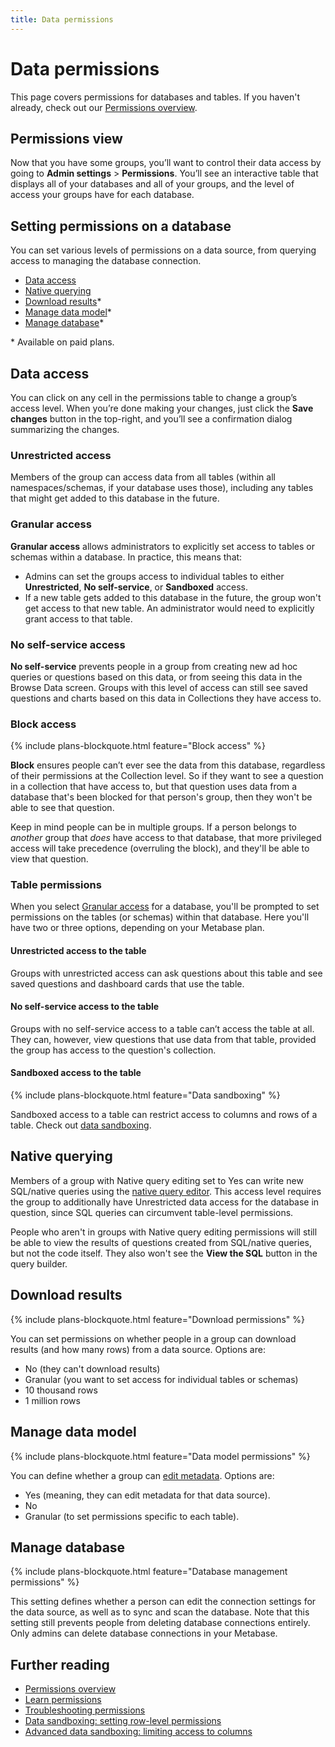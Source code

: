 ```yaml
---
title: Data permissions
---
```


# Data permissions

This page covers permissions for databases and tables. If you haven't already, check out our [Permissions overview][permissions-overview].

## Permissions view

Now that you have some groups, you’ll want to control their data access by going to **Admin settings** > **Permissions**. You’ll see an interactive table that displays all of your databases and all of your groups, and the level of access your groups have for each database.

## Setting permissions on a database

You can set various levels of permissions on a data source, from querying access to managing the database connection.

- [Data access](#data-access)
- [Native querying](#native-querying)
- [Download results](#download-results)\*
- [Manage data model](#manage-data-model)\*
- [Manage database](#manage-database)\*

\* Available on paid plans.

## Data access

You can click on any cell in the permissions table to change a group’s access level. When you’re done making your changes, just click the **Save changes** button in the top-right, and you’ll see a confirmation dialog summarizing the changes.

### Unrestricted access

Members of the group can access data from all tables (within all namespaces/schemas, if your database uses those), including any tables that might get added to this database in the future.

### Granular access

**Granular access** allows administrators to explicitly set access to tables or schemas within a database. In practice, this means that:

- Admins can set the groups access to individual tables to either **Unrestricted**, **No self-service**, or **Sandboxed** access.
- If a new table gets added to this database in the future, the group won't get access to that new table. An administrator would need to explicitly grant access to that table.

### No self-service access

**No self-service** prevents people in a group from creating new ad hoc queries or questions based on this data, or from seeing this data in the Browse Data screen. Groups with this level of access can still see saved questions and charts based on this data in Collections they have access to.

### Block access

{% include plans-blockquote.html feature="Block access" %}

**Block** ensures people can’t ever see the data from this database, regardless of their permissions at the Collection level. So if they want to see a question in a collection that have access to, but that question uses data from a database that's been blocked for that person's group, then they won't be able to see that question.

Keep in mind people can be in multiple groups. If a person belongs to _another_ group that _does_ have access to that database, that more privileged access will take precedence (overruling the block), and they'll be able to view that question.

### Table permissions

When you select [Granular access](#granular-access) for a database, you'll be prompted to set permissions on the tables (or schemas) within that database. Here you'll have two or three options, depending on your Metabase plan.

#### Unrestricted access to the table

Groups with unrestricted access can ask questions about this table and see saved questions and dashboard cards that use the table.

#### No self-service access to the table

Groups with no self-service access to a table can’t access the table at all. They can, however, view questions that use data from that table, provided the group has access to the question's collection.

#### Sandboxed access to the table

{% include plans-blockquote.html feature="Data sandboxing" %}

Sandboxed access to a table can restrict access to columns and rows of a table. Check out [data sandboxing][data-sandboxing].

## Native querying

Members of a group with Native query editing set to Yes can write new SQL/native queries using the [native query editor](https://www.metabase.com/docs/latest/users-guide/writing-sql.html). This access level requires the group to additionally have Unrestricted data access for the database in question, since SQL queries can circumvent table-level permissions.

People who aren't in groups with Native query editing permissions will still be able to view the results of questions created from SQL/native queries, but not the code itself. They also won't see the **View the SQL** button in the query builder.

## Download results

{% include plans-blockquote.html feature="Download permissions" %}

You can set permissions on whether people in a group can download results (and how many rows) from a data source. Options are:

- No (they can't download results)
- Granular (you want to set access for individual tables or schemas)
- 10 thousand rows
- 1 million rows

## Manage data model

{% include plans-blockquote.html feature="Data model permissions" %}

You can define whether a group can [edit metadata](03-metadata-editing.md). Options are:

- Yes (meaning, they can edit metadata for that data source).
- No 
- Granular (to set permissions specific to each table).

## Manage database

{% include plans-blockquote.html feature="Database management permissions" %}

This setting defines whether a person can edit the connection settings for the data source, as well as to sync and scan the database. Note that this setting still prevents people from deleting database connections entirely. Only admins can delete database connections in your Metabase.

## Further reading

- [Permissions overview](05-setting-permissions.md)
- [Learn permissions](/learn/permissions)
- [Troubleshooting permissions](../troubleshooting-guide/permissions.md)
- [Data sandboxing: setting row-level permissions][sandbox-rows]
- [Advanced data sandboxing: limiting access to columns][sandbox-columns]

[collections]: 06-collections.md
[dashboard-subscriptions]: ../users-guide/dashboard-subscriptions.md
[data-sandboxing]: ../enterprise-guide/data-sandboxes.md
[permissions-overview]: 05-setting-permissions.md
[sandbox-columns]: /learn/permissions/data-sandboxing-column-permissions.html
[sandbox-rows]: /learn/permissions/data-sandboxing-row-permissions.html
[sql-snippet-folders]: ../enterprise-guide/sql-snippets.md